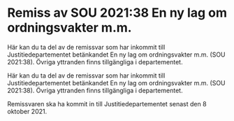# Remiss av SOU 2021:38 En ny lag om ordningsvakter m.m.

Här kan du ta del av de remissvar som har inkommit till Justitiedepartementet betänkandet En ny lag om ordningsvakter m.m. (SOU 2021:38). Övriga yttranden finns tillgängliga i departementet.

Här kan du ta del av de remissvar som har inkommit till Justitiedepartementet betänkandet En ny lag om ordningsvakter m.m. (SOU 2021:38). Övriga yttranden finns tillgängliga i departementet.

Remissvaren ska ha kommit in till Justitiedepartementet senast den 8 oktober 2021.
